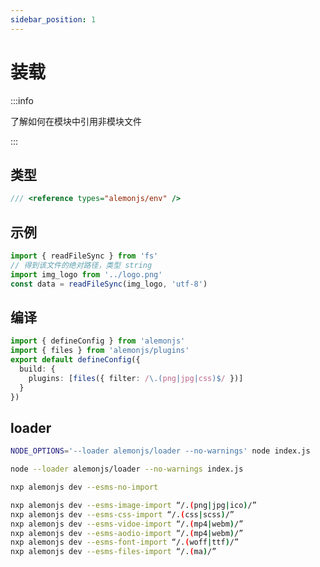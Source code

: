 ```yaml
---
sidebar_position: 1
---
```


# 装载

:::info

了解如何在模块中引用非模块文件

:::

## 类型

```ts title="src/end.d.ts"
/// <reference types="alemonjs/env" />
```

## 示例

```ts
import { readFileSync } from 'fs'
// 得到该文件的绝对路径，类型 string
import img_logo from '../logo.png'
const data = readFileSync(img_logo, 'utf-8')
```

## 编译

```ts title="alemon.config.ts"
import { defineConfig } from 'alemonjs'
import { files } from 'alemonjs/plugins'
export default defineConfig({
  build: {
    plugins: [files({ filter: /\.(png|jpg|css)$/ })]
  }
})
```

## loader

```sh title="支持在非alemonjs环境中使用本文功能"
NODE_OPTIONS='--loader alemonjs/loader --no-warnings' node index.js
```

```sh title="支持在非alemonjs环境中使用本文功能"
node --loader alemonjs/loader --no-warnings index.js
```

```sh title="禁用非模块文件加载"
nxp alemonjs dev --esms-no-import
```

```sh title="覆盖配置"
nxp alemonjs dev --esms-image-import “/.(png|jpg|ico)/”
nxp alemonjs dev --esms-css-import “/.(css|scss)/”
nxp alemonjs dev --esms-vidoe-import “/.(mp4|webm)/”
nxp alemonjs dev --esms-aodio-import “/.(mp4|webm)/”
nxp alemonjs dev --esms-font-import “/.(woff|ttf)/”
nxp alemonjs dev --esms-files-import “/.(ma)/”
```

